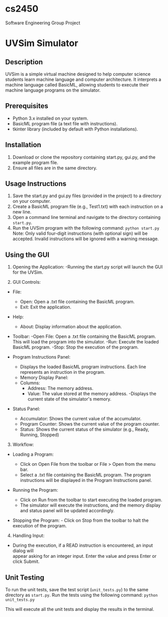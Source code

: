 # cs2450
Software Engineering Group Project

UVSim Simulator
===============

Description
-----------
UVSim is a simple virtual machine designed to help computer science students learn machine language and computer architecture. It interprets a machine language called BasicML, allowing students to execute their machine language programs on the simulator.

Prerequisites
-------------
- Python 3.x installed on your system.
- BasicML program file (a text file with instructions).
- tkinter library (included by default with Python installations).

Installation
-------------
1. Download or clone the repository containing start.py, gui.py, and the example program file.
2. Ensure all files are in the same directory.
   
Usage Instructions
------------------
1. Save the start.py and gui.py files (provided in the project) to a directory on your computer.
2. Create a BasicML program file (e.g., Test1.txt) with each instruction on a new line.
3. Open a command line terminal and navigate to the directory containing `start.py`.
4. Run the UVSim program with the following command: `python start.py`
Note: Only valid four-digit instructions (with optional sign) will be accepted. Invalid instructions will be ignored with a warning message.

Using the GUI
------------------
1. Opening the Application:
  -Running the start.py script will launch the GUI for the UVSim.

2. GUI Controls:
  - File:
    - Open: Open a .txt file containing the BasicML program.
    - Exit: Exit the application.
  
  - Help:
    - About: Display information about the application.
  
  - Toolbar:
    -Open File: Open a .txt file containing the BasicML program. This will load the program into the simulator.
    -Run: Execute the loaded BasicML program.
    -Stop: Stop the execution of the program.
  
  - Program Instructions Panel:
    - Displays the loaded BasicML program instructions. Each line represents an instruction in the program.
    - Memory Display Panel:
    - Columns:
      - Address: The memory address.
      - Value: The value stored at the memory address.
    -Displays the current state of the simulator's memory.
  
  - Status Panel:
    - Accumulator: Shows the current value of the accumulator.
    - Program Counter: Shows the current value of the program counter.
    - Status: Shows the current status of the simulator (e.g., Ready, Running, Stopped)

3. Workflow:
  - Loading a Program:
    - Click on Open File from the toolbar or File > Open from the menu bar.
    - Select a .txt file containing the BasicML program. The program instructions will be displayed in the Program Instructions panel.

  - Running the Program:
    - Click on Run from the toolbar to start executing the loaded program.
    - The simulator will execute the instructions, and the memory display and status panel will be updated accordingly.
   
   - Stopping the Program:
    - Click on Stop from the toolbar to halt the execution of the program.

4. Handling Input:
  - During the execution, if a READ instruction is encountered, an input dialog will       
    appear asking for an integer input. Enter the value and press Enter or click Submit.      

Unit Testing
------------
To run the unit tests, save the test script (`unit_tests.py`) to the same directory as `start.py`. Run the tests using the following command: `python unit_tests.py`

This will execute all the unit tests and display the results in the terminal.
